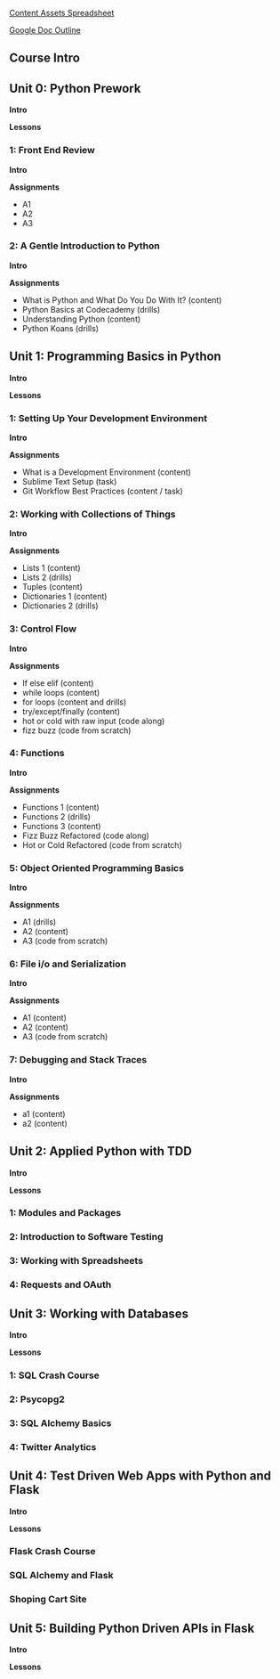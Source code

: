[Content Assets Spreadsheet](https://docs.google.com/a/thinkful.com/spreadsheet/ccc?key=0Ao-c3dZwlF5fdEFJTzFNQmFqTFM2YU1FZTRsX084QWc&usp=drive_web#gid=0)

[Google Doc Outline](https://docs.google.com/a/thinkful.com/document/d/1LPcDYjTaaEZgw1tV0Q18_5-GjjK_xDCItlvPJuLFIW4/edit#heading=h.l1ko3s4wxh7g)

## Course Intro

## Unit 0: Python Prework

**Intro**

**Lessons**

### 1: Front End Review
**Intro**

**Assignments**

*	A1
*	A2
*	A3

### 2: A Gentle Introduction to Python
**Intro**

**Assignments**

*	What is Python and What Do You Do With It? (content)
*	Python Basics at Codecademy (drills)
*	Understanding Python (content)
*	Python Koans (drills)


## Unit 1: Programming Basics in Python

**Intro**

**Lessons**

### 1: Setting Up Your Development Environment
**Intro**

**Assignments**

*	What is a Development Environment (content)
*	Sublime Text Setup (task)
*	Git Workflow Best Practices (content / task)

### 2: Working with Collections of Things
**Intro**

**Assignments**

*	Lists 1 (content)
* 	Lists 2 (drills)
*	Tuples (content)
*	Dictionaries 1 (content)
* 	Dictionaries 2 (drills)

### 3: Control Flow
**Intro**

**Assignments**

*	If else elif (content)
*	while loops (content)
*	for loops (content and drills)
*	try/except/finally (content)
*	hot or cold with raw input (code along)
*	fizz buzz (code from scratch)

### 4: Functions
**Intro**

**Assignments**

*	Functions 1 (content)
*	Functions 2 (drills)
* 	Functions 3 (content)
*	Fizz Buzz Refactored (code along)
*	Hot or Cold Refactored (code from scratch)

### 5: Object Oriented Programming Basics
**Intro**

**Assignments**

*	A1 (drills)
*	A2 (content)
*	A3 (code from scratch)

### 6: File i/o and Serialization
**Intro**

**Assignments**

*	A1 (content)
*	A2 (content)
*	A3 (code from scratch)


### 7: Debugging and Stack Traces
**Intro**

**Assignments**

*	a1 (content)
*	a2 (content)


## Unit 2: Applied Python with TDD

**Intro**

**Lessons**

### 1: Modules and Packages

### 2: Introduction to Software Testing

### 3: Working with Spreadsheets

### 4: Requests and OAuth


## Unit 3: Working with Databases

**Intro**

**Lessons**

### 1: SQL Crash Course

### 2: Psycopg2

### 3: SQL Alchemy Basics

### 4: Twitter Analytics


## Unit 4: Test Driven Web Apps with Python and Flask

**Intro**

**Lessons**

### Flask Crash Course
### SQL Alchemy and Flask
### Shoping Cart Site



## Unit 5: Building Python Driven APIs in Flask

**Intro**

**Lessons**

